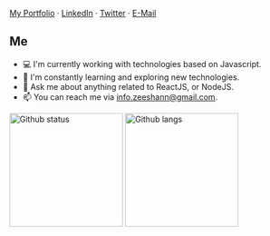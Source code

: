 [My Portfolio](https://thezeeshann.github.io/) ·
[LinkedIn](https://www.linkedin.com/in/thezeeshannn) ·
[Twitter](https://twitter.com/thezeeshann) ·
[E-Mail](info.zeeshann@gmail.com)

## Me
- 💻 I'm currently working with  technologies based on Javascript.
- 🌱 I'm constantly learning and exploring new technologies.
- 💬 Ask me about anything related to ReactJS, or NodeJS.
- 📫 You can reach me via info.zeeshann@gmail.com.

<div>
  <img alt="Github status" src="https://github-readme-stats.vercel.app/api?username=thezeeshann&theme=dark&hide_border=false&include_all_commits=false&count_private=false" height="200" />
  <img  alt="Github langs" src="https://github-readme-stats.vercel.app/api/top-langs/?username=thezeeshann&theme=dark&hide_border=false&include_all_commits=false&count_private=false&layout=compact" height="200" />
</div>
